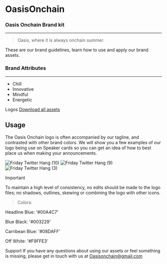 # OasisOnchain
### Oasis Onchain Brand kit
---
> Oasis, where it is always onchain summer.

These are our brand guidelines, learn how to use and apply our brand assets. 

### Brand Attributes
---
- Chill
- Innovative
- Mindful
- Energetic

Logos
[Download all assets](https://drive.google.com/drive/folders/1uMGrj_mtpcyNsrE57p7VfTyMQmTj97ZO?usp=sharing)

Usage
---

The Oasis Onchain logo is often accompanied by our tagline, and contrasted with other brand colors. We will show you a few examples of our logo being use on Speaker cards so you can get an idea of how to best place us when making your announcements.

![Friday Twitter Hang (10)](https://github.com/user-attachments/assets/9ac5a021-552c-497c-a721-66f06edfb1ae)
![Friday Twitter Hang (9)](https://github.com/user-attachments/assets/f543875b-dc82-43f3-af93-68811cb9b894)
![Friday Twitter Hang (3)](https://github.com/user-attachments/assets/7503e19f-2dce-4c49-b9f6-af6dda86e4f9)

> [!IMPORTANT]
> To maintain a high level of consistency, no edits should be made to the logo files; no shadows, outlines, skewing or combining the logo with other icons.

> Colors:

Headline Blue: '#00A4C7'

Blue Black: '#003229'

Carribean Blue: '#08DAFF'

Off White: '#F9FFE3'


Support
If you have any questions about using our assets or feel something is missing, please get in touch with us at Oasisonchain@gmail.com
